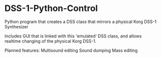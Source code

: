 # DSS-1-Python-Control

Python program that creates a DSS class that mirrors a physical Korg DSS-1 Synthesizer

Includes GUI that is linked with this 'emulated' DSS class, and allows realtime changing of the physical Korg DSS-1.



Planned features:
  Multisound editing
  Sound dumping
  Mass editing
